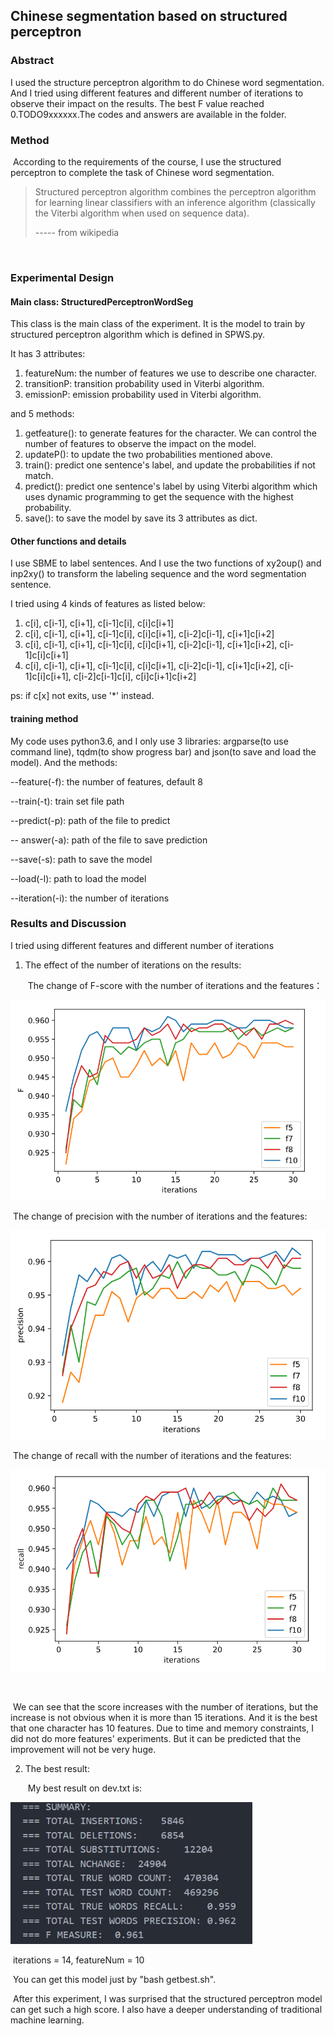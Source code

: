 ## Chinese segmentation based on structured perceptron



### Abstract

I used the structure perceptron algorithm to do Chinese word segmentation. And I tried using different features and different number of iterations to observe their impact on the results. The best F value reached 0.TODO9xxxxxx.The codes and answers are available in the folder.



### Method

​	According to the requirements of the course, I use the structured perceptron to complete the task of Chinese word segmentation. 

> Structured perceptron algorithm combines the perceptron algorithm for learning linear classifiers with an inference algorithm (classically the Viterbi algorithm when used on sequence data). 
>
> ----- from wikipedia

​	

### Experimental Design

#### Main class: StructuredPerceptronWordSeg

This class is the main class of the experiment. It is the model to train by structured perceptron algorithm which is defined in SPWS.py. 

It has 3 attributes: 

1. featureNum: the number of features we use to describe one character.
2. transitionP: transition probability used in Viterbi algorithm.
3. emissionP: emission probability used in Viterbi algorithm.

and 5 methods:

1. getfeature(): to generate features for the character. We can control the number of features to observe the impact on the model.
2. updateP(): to update the two probabilities mentioned above.
3. train(): predict one sentence's label, and update the probabilities if not match.
4. predict(): predict one sentence's label by using Viterbi algorithm which uses dynamic programming to get the sequence with the highest probability.
5. save(): to save the model by save its 3 attributes as dict.



#### Other functions and details

I use SBME to label sentences. And I use the two functions of xy2oup() and inp2xy() to transform the labeling sequence and the word segmentation sentence.

I tried using 4 kinds of features as listed below: 

1. c[i], c[i-1], c[i+1], c[i-1]c[i], c[i]c[i+1]
2. c[i], c[i-1], c[i+1], c[i-1]c[i], c[i]c[i+1], c[i-2]c[i-1], c[i+1]c[i+2]
3. c[i], c[i-1], c[i+1], c[i-1]c[i], c[i]c[i+1], c[i-2]c[i-1], c[i+1]c[i+2], c[i-1]c[i]c[i+1]
4. c[i], c[i-1], c[i+1], c[i-1]c[i], c[i]c[i+1], c[i-2]c[i-1], c[i+1]c[i+2], c[i-1]c[i]c[i+1], c[i-2]c[i-1]c[i], c[i]c[i+1]c[i+2]

ps: if c[x] not exits, use '*' instead.



#### training method

My code uses python3.6, and I only use 3 libraries: argparse(to use command line), tqdm(to show progress bar) and json(to save and load the model).  And the methods:

--feature(-f): the number of features, default 8

--train(-t): train set file path

--predict(-p): path of the file to predict

-- answer(-a): path of the file to save prediction

--save(-s): path to save the model

--load(-l): path to load the model

--iteration(-i): the number of iterations





### Results and Discussion

I tried using different features and different number of iterations

1. The effect of the number of iterations on the results:

    ​		The change of F-score with the number of iterations and the features：

<img src="${mdImageFile}/image-20201117185245362.png" alt="image-20201117185245362" style="zoom:80%;" />

​				The change of precision with the number of iterations and the features:

<img src="${mdImageFile}/image-20201117185634755.png" alt="image-20201117185634755" style="zoom:80%;" />



​			The change of recall with the number of iterations and the features:

<img src="${mdImageFile}/image-20201117185757226.png" alt="image-20201117185757226" style="zoom:80%;" />

​	

​			We can see that the score increases with the number of iterations, but the increase is not obvious when it is more than 15 iterations. And it is the best that one character has 10 features. Due to time and memory constraints, I did not do more features' experiments. But it can be predicted that the improvement will not be very huge.



2. The best result:

    ​	My best result on dev.txt is: 

<img src="${mdImageFile}/image-20201117191121027.png" alt="image-20201117191121027" style="zoom:80%;" />

​		iterations = 14, featureNum = 10

​		You can get this model just by "bash getbest.sh".



​	After this experiment, I was surprised that the structured perceptron model can get such a high score. I also have a deeper understanding of traditional machine learning.

